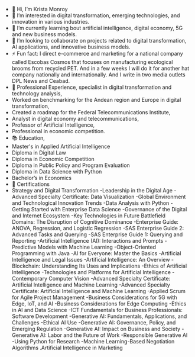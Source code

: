 - 👋 Hi, I’m Krista Monroy
- 👀 I’m interested in digital transformation, emerging technologies, and innovation in various industries.
- 🌱 I’m currently learning bout artificial intelligence, digital economy, 5G and new business models.
- 💞️ I’m looking to collaborate on projects related to digital transformation, AI applications, and innovative business models.
- ⚡ Fun fact: I direct e-commerce and marketing for a national company called Escobas Cosmos that focuses on manufacturing ecological brooms from recycled PET. And in a few weeks I will do it for another hat company nationally and internationally. And I write in two media outlets DPL News and Ceabad.
- 💼 Professional Experience,  specialist in digital transformation and technology analysis,
- Worked on benchmarking for the Andean region and Europe in digital transformation,
- Created a roadmap for the Federal Telecommunications Institute,
- Analyst in digital economy and telecommunications,
- Professor of Artificial Intelligence,
- Professional in economic competition.
- 📚 Education,
- Master's in Applied Artificial Intelligence
- Diploma in Digital Law
- Diploma in Economic Competition
- Diploma in Public Policy and Program Evaluation
- Diploma in Data Science with Python
- Bachelor’s in Economics
- 📜 Certifications
- Strategy and Digital Transformation
-Leadership in the Digital Age
-Advanced Specialty Certificate: Data Visualization
-Global Environment and Technological Innovation Trends
-Data Analysis with Python
-Getting Started with Enterprise Data Science
-Governance of the Digital and Internet Ecosystem
-Key Technologies in Future Battlefield Domains: The Disruption of Cognitive Dominance
-Enterprise Guide: ANOVA, Regression, and Logistic Regression
-SAS Enterprise Guide 2: Advanced Tasks and Querying
-SAS Enterprise Guide 1: Querying and Reporting
-Artificial Intelligence (AI): Interactions and Prompts
-Predictive Models with Machine Learning
-Object-Oriented Programming with Java
-AI for Everyone: Master the Basics
-Artificial Intelligence and Legal Issues
-Artificial Intelligence: An Overview
-Blockchain: Understanding Its Uses and Implications
-Ethics of Artificial Intelligence
-Technologies and Platforms for Artificial Intelligence
-Contemporary Computer Vision
-Advanced Specialty Certificate: Artificial Intelligence and Machine Learning
-Advanced Specialty Certificate: Artificial Intelligence and Machine Learning
-Applied Scrum for Agile Project Management
-Business Considerations for 5G with Edge, IoT, and AI
-Business Considerations for Edge Computing
-Ethics in AI and Data Science
-ICT Fundamentals for Business Professionals: Software Development
-Generative AI: Fundamentals, Applications, and Challenges
-Ethical AI Use
-Generative AI: Governance, Policy, and Emerging Regulation
-Generative AI: Impact on Business and Society
-Generative AI: Labor and the Future of Work
-Responsible Generative AI
-Using Python for Research
-Machine Learning-Based Negotiation Algorithms
.Artificial Intelligence in Marketing
<!---
kmonroyzm/kmonroyzm is a ✨ special ✨ repository because its `README.md` (this file) appears on your GitHub profile.
You can click the Preview link to take a look at your changes.
--->
